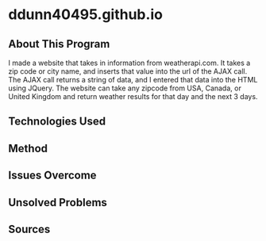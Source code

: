 # ddunn40495.github.io

## About This Program

I made a website that takes in information from weatherapi.com. It takes a zip code or city name, and inserts that value into the url of the AJAX call. The AJAX call returns a string of data, and I entered that data into the HTML using JQuery. The website can take any zipcode from USA, Canada, or United Kingdom and return weather results for that day and the next 3 days. 

## Technologies Used


## Method

## Issues Overcome


## Unsolved Problems


## Sources
